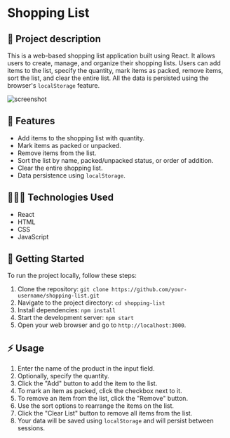 # Shopping List

## 📝 Project description


This is a web-based shopping list application built using React. It allows users to create, manage, and organize their shopping lists. Users can add items to the list, specify the quantity, mark items as packed, remove items, sort the list, and clear the entire list. All the data is persisted using the browser's `localStorage` feature.

![screenshot](https://github.com/antonio-23/shopping-list/assets/65775402/acd1e22a-efc9-4c1d-a5ab-1079dc0028dd)

## 🔮 Features

- Add items to the shopping list with quantity.
- Mark items as packed or unpacked.
- Remove items from the list.
- Sort the list by name, packed/unpacked status, or order of addition.
- Clear the entire shopping list.
- Data persistence using `localStorage`.

## 🧑🏻‍💻 Technologies Used

- React
- HTML
- CSS
- JavaScript

## 🚀 Getting Started 

To run the project locally, follow these steps:

1. Clone the repository: `git clone https://github.com/your-username/shopping-list.git`
2. Navigate to the project directory: `cd shopping-list`
3. Install dependencies: `npm install`
4. Start the development server: `npm start`
5. Open your web browser and go to `http://localhost:3000`.

## ⚡ Usage

1. Enter the name of the product in the input field.
2. Optionally, specify the quantity.
3. Click the "Add" button to add the item to the list.
4. To mark an item as packed, click the checkbox next to it.
5. To remove an item from the list, click the "Remove" button.
6. Use the sort options to rearrange the items on the list.
7. Click the "Clear List" button to remove all items from the list.
8. Your data will be saved using `localStorage` and will persist between sessions.
